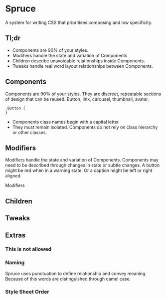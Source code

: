 # Spruce

A system for writing CSS that prioritises composing and low specificity.

## Tl;dr
* Components are 90% of your styles.
* Modifiers handle the state and variation of Components
* Children describe unavoidable relationships inside Components.
* Tweaks handle real word layout relationships between Components.

## Components
Components are 90% of your styles. They are discreet, repeatable sections of design that can be reused. Button, link, carousel, thumbnail, avatar. 

```
.Button {
}
```

* Components class names begin with a capital letter
* They must remain isolated. Components do not rely on class hierarchy or other classes. 

## Modifiers
Modifiers handle the state and variation of Components. Components may need to be described through changes in state or subtle changes. A button might be red when in a warning state. Or a caption might be left or right aligned.  

Modifiers 

## Children
## Tweaks

## Extras
### This is not allowed
### Naming
Spruce uses punctuation to define relationship and convey meaning. Because of this words are distinguished through camel case. 

### Style Sheet Order
